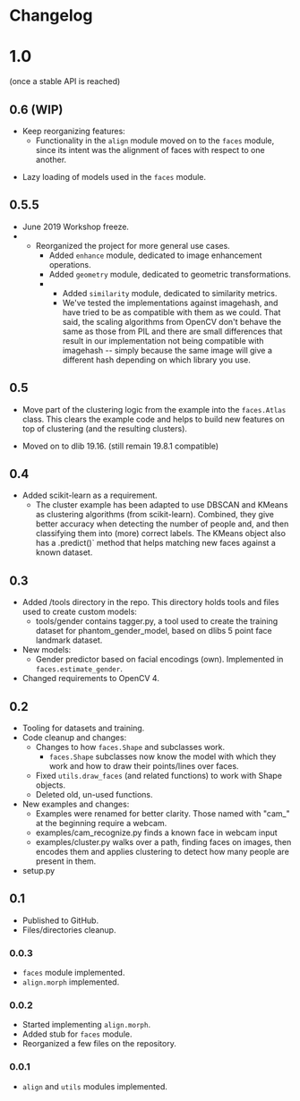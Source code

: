 # Changelog
# 1.0
(once a stable API is reached)

## 0.6 (WIP)
* Keep reorganizing features:
    + Functionality in the `align` module moved on to the `faces` module,
      since its intent was the alignment of faces with respect to one another.
+ Lazy loading of models used in the `faces` module.

## 0.5.5
* June 2019 Workshop freeze.
* + Reorganized the project for more general use cases.
    + Added `enhance` module, dedicated to image enhancement operations.
    * Added `geometry` module, dedicated to geometric transformations.
    * * Added `similarity` module, dedicated to similarity metrics.
      * We've tested the implementations against imagehash, and have tried to
        be as compatible with them as we could. That said, the scaling
        algorithms from OpenCV don't behave the same as those from PIL and there
        are small differences that result in our implementation not being
        compatible with imagehash -- simply because the same image will give a
        different hash depending on which library you use.

## 0.5
+ Move part of the clustering logic from the example into the `faces.Atlas`
  class. This clears the example code and helps to build new features on top of
  clustering (and the resulting clusters).
* Moved on to dlib 19.16. (still remain 19.8.1 compatible)

## 0.4
* Added scikit-learn as a requirement.
    * The cluster example has been adapted to use DBSCAN and KMeans as
      clustering algorithms (from scikit-learn). Combined, they give better
      accuracy when detecting the number of people and, and then classifying
      them into (more) correct labels. The KMeans object also has a .predict()`
      method that helps matching new faces against a known dataset.

## 0.3
* Added /tools directory in the repo. This directory holds tools and files
  used to create custom models:
    * tools/gender contains tagger.py, a tool used to create the training
      dataset for phantom_gender_model, based on dlibs 5 point face landmark
      dataset.
* New models:
    * Gender predictor based on facial encodings (own). Implemented in 
      `faces.estimate_gender`.
* Changed requirements to OpenCV 4.

## 0.2
* Tooling for datasets and training.
* Code cleanup and changes:
    * Changes to how `faces.Shape` and subclasses work.
        * `faces.Shape` subclasses now know the model with which they work and
          how to draw their points/lines over faces.
    * Fixed `utils.draw_faces` (and related functions) to work with Shape
      objects.
    * Deleted old, un-used functions.
* New examples and changes:
    * Examples were renamed for better clarity. Those named with "cam_" at the
      beginning require a webcam.
    * examples/cam_recognize.py finds a known face in webcam input
    * examples/cluster.py walks over a path, finding faces on images, then
      encodes them and applies clustering to detect how many people are present
      in them.
* setup.py

## 0.1
* Published to GitHub.
* Files/directories cleanup.

### 0.0.3
* `faces` module implemented.
* `align.morph` implemented.

### 0.0.2
* Started implementing `align.morph`.
* Added stub for `faces` module.
* Reorganized a few files on the repository.

### 0.0.1
* `align` and `utils` modules implemented.
